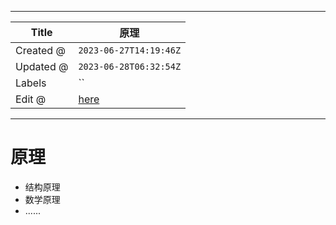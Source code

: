 -----

| Title     | 原理                                             |
| --------- | ---------------------------------------------- |
| Created @ | `2023-06-27T14:19:46Z`                         |
| Updated @ | `2023-06-28T06:32:54Z`                         |
| Labels    | \`\`                                           |
| Edit @    | [here](https://github.com/junxnone/i/issues/9) |

-----

# 原理

  - 结构原理
  - 数学原理
  - ......
